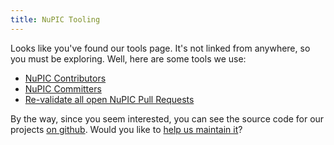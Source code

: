 ```yaml
---
title: NuPIC Tooling
---
```


Looks like you've found our tools page. It's not linked from anywhere, so you
must be exploring. Well, here are some tools we use:

* [NuPIC Contributors][1]
* [NuPIC Committers][2]
* [Re-validate all open NuPIC Pull Requests][3]

By the way, since you seem interested, you can see the source code for our
projects [on github][4]. Would you like to [help us maintain it][5]?

[1]: /tools/contributors/
[2]: /tools/committers/
[3]: http://tooling.numenta.org/validate?sha=all&amp;repo=numenta/nupic
[4]: https://github.com/numenta
[5]: /community/
